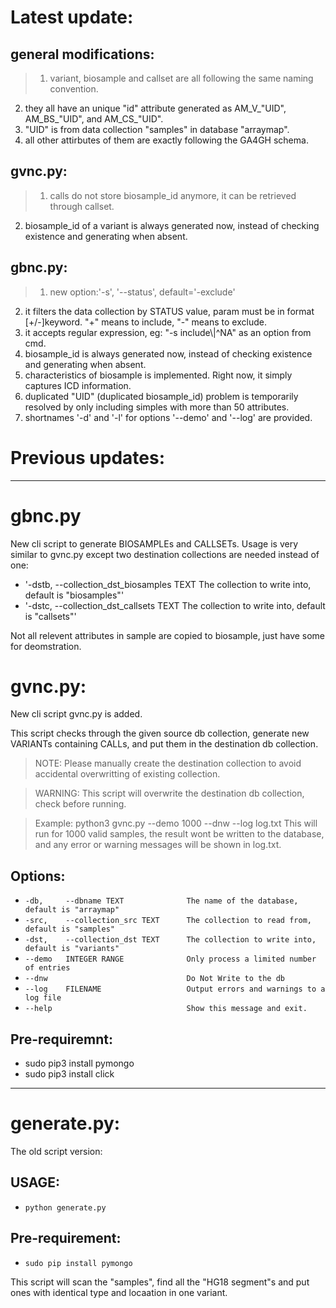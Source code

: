 # Latest update:
## general modifications:
>1. variant, biosample and callset are all following the same naming convention.
2. they all have an unique "id" attribute generated as AM_V_"UID", AM_BS_"UID", and AM_CS_"UID".
3. "UID" is from data collection "samples" in database "arraymap".
4. all other attirbutes of them are exactly following the GA4GH schema.

## gvnc.py:
>1. calls do not store biosample_id anymore, it can be retrieved through callset.
2. biosample_id of a variant is always generated now, instead of checking existence and generating when absent.

## gbnc.py:
>1. new option:'-s', '--status',  default='-exclude'
2. it filters the data collection by STATUS value, param must be in format [+/-]keyword. "+" means to include, "-" means to exclude. 
3. it accepts regular expression, eg: "-s include\\|\^NA" as an option from cmd.
4. biosample_id is always generated now, instead of checking existence and generating when absent.
5. characteristics of biosample is implemented. Right now, it simply captures ICD information.
6. duplicated "UID" (duplicated biosample_id) problem is temporarily resolved by only including simples with more than 50 attributes.
7. shortnames '-d' and '-l' for options '--demo' and '--log' are provided.


# Previous updates:
---
# gbnc.py
New cli script to generate BIOSAMPLEs and CALLSETs.
Usage is very similar to gvnc.py except two destination collections are needed instead of one:
* '-dstb, --collection_dst_biosamples TEXT      The collection to write into, default is "biosamples"'
* '-dstc, --collection_dst_callsets TEXT        The collection to write into, default is "callsets"'

Not all relevent attributes in sample are copied to biosample, just have some for deomstration.




# gvnc.py:
New cli script gvnc.py is added.  

  This script checks through the given source db collection, generate new
  VARIANTs containing CALLs, and put them in the destination db collection.  

  >NOTE: Please manually create the destination collection to avoid
  accidental overwritting of existing collection.  

  >WARNING: This script will overwrite the destination db collection, check
  before running.  

  >Example: python3 gvnc.py --demo 1000 --dnw --log log.txt This will run for
  1000 valid samples, the result wont be written to the database, and any
  error or warning messages will be shown in log.txt.


## Options:
*  `-db,     --dbname TEXT              The name of the database, default is "arraymap"`
*  `-src,    --collection_src TEXT      The collection to read from, default is "samples"`
*  `-dst,    --collection_dst TEXT      The collection to write into, default is "variants"`
*  `--demo   INTEGER RANGE              Only process a limited number of entries`
*  `--dnw                               Do Not Write to the db`
*  `--log    FILENAME                   Output errors and warnings to a log file`
*  `--help                              Show this message and exit.`


## Pre-requiremnt:
* sudo pip3 install pymongo
* sudo pip3 install click

***

# generate.py:
The old script version:

## USAGE:
* `python generate.py`

## Pre-requirement:
* `sudo pip install pymongo`

This script will scan the "samples", find all the "HG18 segment"s and put ones with identical type and locaation in one variant.
